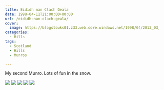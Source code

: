 ```yaml
---
title: Eididh nan Clach Geala
date: 1998-04-11T21:00:00+00:00
url: /eididh-nan-clach-geala/
cover: 
  image: https://blogstouks01.z33.web.core.windows.net/1998/04/2013_03_04_22_18_56-1.jpg
categories:
  - Hills
tags:
  - Scotland
  - Hills
  - Munros

---
```

My second Munro. Lots of fun in the snow.

![](https://blogstouks01.z33.web.core.windows.net/2023/08/2013_03_04_22_18_56.jpg)
![](https://blogstouks01.z33.web.core.windows.net/2023/08/eididh-down.jpg)
![](https://blogstouks01.z33.web.core.windows.net/2023/08/eididh-up.jpg)
![](https://blogstouks01.z33.web.core.windows.net/2023/08/snowwalk1.jpg)
![](https://blogstouks01.z33.web.core.windows.net/2023/08/snowwalk2.jpg)

